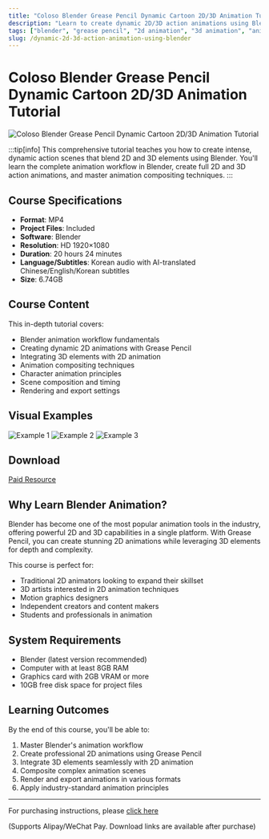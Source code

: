 ```yaml
---
title: "Coloso Blender Grease Pencil Dynamic Cartoon 2D/3D Animation Tutorial with Chinese/English Subtitles"
description: "Learn to create dynamic 2D/3D action animations using Blender's Grease Pencil with this comprehensive tutorial. Perfect for animators looking to blend 2D and 3D techniques."
tags: ["blender", "grease pencil", "2d animation", "3d animation", "animation tutorial", "coloso", "character animation", "motion graphics"]
slug: /dynamic-2d-3d-action-animation-using-blender
---
```

<!--Above is frontmatter Part-generate depend on content meet Google Seo, you need to balance automation efficiency with Google’s core ranking factors—especially E-E-A-T (Experience, Expertise, Authoritativeness, Trustworthiness), -->

<!--First Part-This is Title -->
# Coloso Blender Grease Pencil Dynamic Cartoon 2D/3D Animation Tutorial

<!--Second Part-This is First Banner -->
![Coloso Blender Grease Pencil Dynamic Cartoon 2D/3D Animation Tutorial](/img/Dynamic-2D-3D-Action-Animation-Using-Blender.jpg)

:::tip[info]
This comprehensive tutorial teaches you how to create intense, dynamic action scenes that blend 2D and 3D elements using Blender. You'll learn the complete animation workflow in Blender, create full 2D and 3D action animations, and master animation compositing techniques.
:::

## Course Specifications

- **Format**: MP4
- **Project Files**: Included
- **Software**: Blender
- **Resolution**: HD 1920×1080
- **Duration**: 20 hours 24 minutes
- **Language/Subtitles**: Korean audio with AI-translated Chinese/English/Korean subtitles
- **Size**: 6.74GB

## Course Content

This in-depth tutorial covers:

- Blender animation workflow fundamentals
- Creating dynamic 2D animations with Grease Pencil
- Integrating 3D elements with 2D animation
- Animation compositing techniques
- Character animation principles
- Scene composition and timing
- Rendering and export settings

## Visual Examples

![Example 1](/img/O1CN015u9VCh2KND8eqgNTz_80049544.webp)
![Example 2](/img/O1CN01HNDiAi2KND8lgOnAj_80049544.webp)
![Example 3](/img/O1CN01zneCw02KND8jaDF0s_80049544.webp)

<!-- The Last Part-Download -->
## Download

[Paid Resource](https://wa.me/8613237610083)

## Why Learn Blender Animation?

Blender has become one of the most popular animation tools in the industry, offering powerful 2D and 3D capabilities in a single platform. With Grease Pencil, you can create stunning 2D animations while leveraging 3D elements for depth and complexity.

This course is perfect for:
- Traditional 2D animators looking to expand their skillset
- 3D artists interested in 2D animation techniques
- Motion graphics designers
- Independent creators and content makers
- Students and professionals in animation

## System Requirements

- Blender (latest version recommended)
- Computer with at least 8GB RAM
- Graphics card with 2GB VRAM or more
- 10GB free disk space for project files

## Learning Outcomes

By the end of this course, you'll be able to:
1. Master Blender's animation workflow
2. Create professional 2D animations using Grease Pencil
3. Integrate 3D elements seamlessly with 2D animation
4. Composite complex animation scenes
5. Render and export animations in various formats
6. Apply industry-standard animation principles

---

For purchasing instructions, please [click here](https://www.gfxcamp.com/how-to-download/)

(Supports Alipay/WeChat Pay. Download links are available after purchase)
